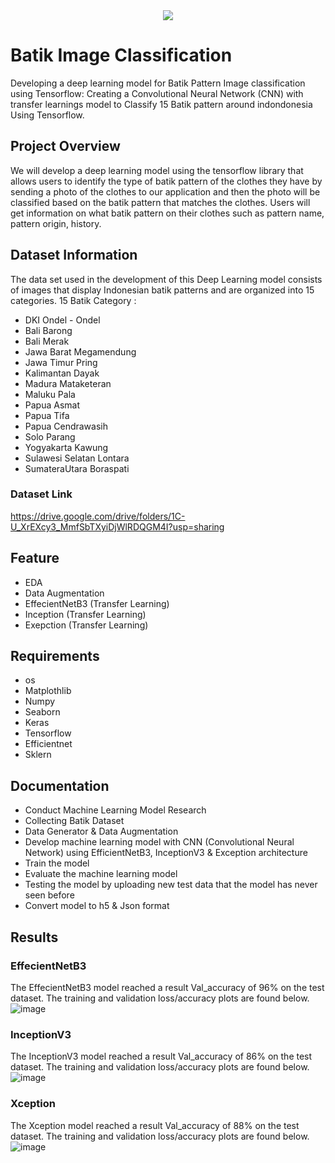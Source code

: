 <div align="center">
	<img src="https://github.com/Sebatik/Machine-Learning/assets/108218931/7fff1820-5995-4686-82a8-2a13e0f0e336">
</div>

# Batik Image Classification
Developing a deep learning model for Batik Pattern Image classification using Tensorflow: Creating a Convolutional Neural Network (CNN) with transfer learnings model to Classify 15 Batik pattern around indondonesia Using Tensorflow.

## Project Overview
We will develop a deep learning model using the tensorflow library that allows users to identify the type of batik pattern of the clothes they have by sending a photo of the clothes to our application and then the photo will be classified based on the batik pattern that matches the clothes. Users will get information on what batik pattern on their clothes such as pattern  name,  pattern origin, history.


## Dataset Information
The data set used in the development of this Deep Learning model consists of images that display Indonesian batik patterns and are organized into 15 categories.
15 Batik Category :
- DKI Ondel - Ondel
- Bali Barong
- Bali Merak
- Jawa Barat Megamendung
- Jawa Timur Pring
- Kalimantan Dayak
- Madura Mataketeran
- Maluku Pala
- Papua Asmat
- Papua Tifa
- Papua Cendrawasih
- Solo Parang
- Yogyakarta Kawung
- Sulawesi Selatan Lontara
- SumateraUtara Boraspati
### Dataset Link
https://drive.google.com/drive/folders/1C-U_XrEXcy3_MmfSbTXyiDjWlRDQGM4I?usp=sharing

## Feature
- EDA
- Data Augmentation
- EffecientNetB3 (Transfer Learning)
- Inception (Transfer Learning)
- Exepction (Transfer Learning)

## Requirements 
- os
- Matplothlib
- Numpy
- Seaborn 
- Keras
- Tensorflow
- Efficientnet
- Sklern

## Documentation
- Conduct Machine Learning Model Research
- Collecting Batik Dataset
- Data Generator & Data Augmentation
- Develop machine learning model with CNN (Convolutional Neural Network) using EfficientNetB3, InceptionV3 & Exception architecture
- Train the model 
- Evaluate the machine learning model
- Testing the model by uploading new test data that the model has never seen before
- Convert model to h5 & Json format

## Results
### EffecientNetB3
The EffecientNetB3 model reached a result Val_accuracy of 96% on the test dataset. The training and validation loss/accuracy plots are found below.
![image](https://github.com/Sebatik/Machine-Learning/assets/108218931/8903b00f-efb2-4d1d-91ad-e810f8d255f9)

### InceptionV3
The InceptionV3 model reached a result Val_accuracy of 86% on the test dataset. The training and validation loss/accuracy plots are found below.
![image](https://github.com/Sebatik/Machine-Learning/assets/108218931/307e9f38-a554-417a-af40-27ae089705a9)

### Xception
The Xception model reached a result Val_accuracy of 88% on the test dataset. The training and validation loss/accuracy plots are found below.
![image](https://github.com/Sebatik/Machine-Learning/assets/108218931/c12cff0a-a164-4869-a5bf-d19bfa81ef86)






